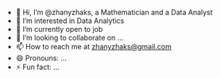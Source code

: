- 👋 Hi, I’m @zhanyzhaks, a Mathematician and a Data Analyst
- 👀 I’m interested in Data Analytics
- 🌱 I’m currently open to job
- 💞️ I’m looking to collaborate on ...
- 📫 How to reach me at zhanyzhaks@gmail.com
- 😄 Pronouns: ...
- ⚡ Fun fact: ...

<!---
zhanyzhaks/zhanyzhaks is a ✨ special ✨ repository because its `README.md` (this file) appears on your GitHub profile.
You can click the Preview link to take a look at your changes.
--->
